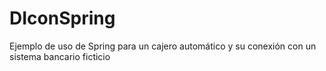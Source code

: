 # DIconSpring
Ejemplo de uso de Spring para un cajero automático y su conexión con un sistema bancario ficticio
